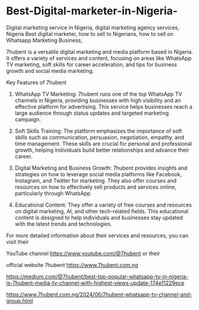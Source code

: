 # Best-Digital-marketer-in-Nigeria-
Digital marketing service in Nigeria, digital marketing agency services, Nigeria Best digital marketer, how to sell to Nigerians, how to sell on Whatsapp Marketing Business, 

7hubent is a versatile digital marketing and media platform based in Nigeria. It offers a variety of services and content, focusing on areas like WhatsApp TV marketing, soft skills for career acceleration, and tips for business growth and social media marketing.

 Key Features of 7hubent

1. WhatsApp TV Marketing: 7hubent runs one of the top WhatsApp TV channels in Nigeria, providing businesses with high visibility and an effective platform for advertising. This service helps businesses reach a large audience through status updates and targeted marketing campaign.

2. Soft Skills Training: The platform emphasizes the importance of soft skills such as communication, persuasion, negotiation, empathy, and time management. These skills are crucial for personal and professional growth, helping individuals build better relationships and advance their career.

3. Digital Marketing and Business Growth: 7hubent provides insights and strategies on how to leverage social media platforms like Facebook, Instagram, and Twitter for marketing. They also offer courses and resources on how to effectively sell products and services online, particularly through WhatsApp 

4. Educational Content: They offer a variety of free courses and resources on digital marketing, AI, and other tech-related fields. This educational content is designed to help individuals and businesses stay updated with the latest trends and technologies. 

For more detailed information about their services and resources, you can visit their

YouTube channel https://www.youtube.com/@7hubent or their

official website 7hubent https://www.7hubent.com.ng

https://medium.com/@7hubent/best-top-popular-whatsapp-tv-in-nigeria-is-7hubent-media-tv-channel-with-highest-views-update-174e11229ece

https://www.7hubent.com.ng/2024/06/7hubent-whatsapp-tv-channel-and-group.html
